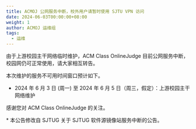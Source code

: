 ```yaml
---
title: ACMOJ 公网服务中断，校外用户请暂时使用 SJTU VPN 访问
date: 2024-06-03T00:00:00+08:00
weight: 1
author: ACMOJ 运维组
tags:
  - 运维
---
```


由于上游校园主干网络临时维护，ACM Class OnlineJudge 目前公网服务中断，校园网仍可正常使用，请大家相互转告。

<!--more-->

本次维护的服务不可用时间窗口预计如下。

* 2024 年 6 月 3 日 (周一) 至 2024 年 6 月 5 日（周三，假定）：上游校园主干网络维护

感谢您对 ACM Class OnlineJudge 的关注。

\* 本公告修改自 SJTUG 关于 SJTUG 软件源镜像站服务中断的公告。
